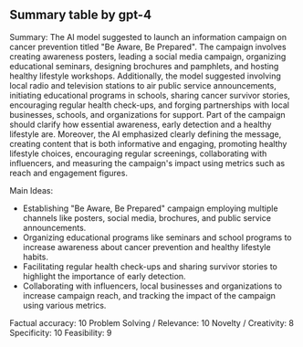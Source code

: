 ## Summary table by gpt-4
Summary: 
The AI model suggested to launch an information campaign on cancer prevention titled "Be Aware, Be Prepared". The campaign involves creating awareness posters, leading a social media campaign, organizing educational seminars, designing brochures and pamphlets, and hosting healthy lifestyle workshops. Additionally, the model suggested involving local radio and television stations to air public service announcements, initiating educational programs in schools, sharing cancer survivor stories, encouraging regular health check-ups, and forging partnerships with local businesses, schools, and organizations for support. Part of the campaign should clarify how essential awareness, early detection and a healthy lifestyle are. Moreover, the AI emphasized clearly defining the message, creating content that is both informative and engaging, promoting healthy lifestyle choices, encouraging regular screenings, collaborating with influencers, and measuring the campaign's impact using metrics such as reach and engagement figures.

Main Ideas: 
- Establishing "Be Aware, Be Prepared" campaign employing multiple channels like posters, social media, brochures, and public service announcements.
- Organizing educational programs like seminars and school programs to increase awareness about cancer prevention and healthy lifestyle habits.
- Facilitating regular health check-ups and sharing survivor stories to highlight the importance of early detection. 
- Collaborating with influencers, local businesses and organizations to increase campaign reach, and tracking the impact of the campaign using various metrics.

Factual accuracy: 10
Problem Solving / Relevance: 10
Novelty / Creativity: 8
Specificity: 10
Feasibility: 9